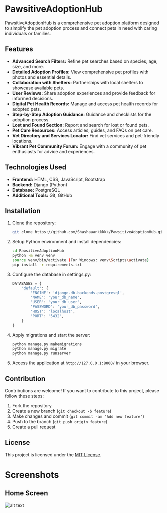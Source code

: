 # PawsitiveAdoptionHub

PawsitiveAdoptionHub is a comprehensive pet adoption platform designed to simplify the pet adoption process and connect pets in need with caring individuals or families.

## Features

- **Advanced Search Filters:** Refine pet searches based on species, age, size, and more.
- **Detailed Adoption Profiles:** View comprehensive pet profiles with photos and essential details.
- **Collaboration with Shelters:** Partnerships with local shelters to showcase available pets.
- **User Reviews:** Share adoption experiences and provide feedback for informed decisions.
- **Digital Pet Health Records:** Manage and access pet health records for adopted pets.
- **Step-by-Step Adoption Guidance:** Guidance and checklists for the adoption process.
- **Lost and Found Section:** Report and search for lost or found pets.
- **Pet Care Resources:** Access articles, guides, and FAQs on pet care.
- **Vet Directory and Services Locator:** Find vet services and pet-friendly locations.
- **Vibrant Pet Community Forum:** Engage with a community of pet enthusiasts for advice and experiences.

## Technologies Used

- **Frontend:** HTML, CSS, JavaScript, Bootstrap
- **Backend:** Django (Python)
- **Database:** PostgreSQL
- **Additional Tools:** Git, GitHub

## Installation

1. Clone the repository:

    ```bash
    git clone https://github.com/Shashaaankkkkk/PawsitiveAdoptionHub.git
    ```

2. Setup Python environment and install dependencies:

    ```bash
    cd PawsitiveAdoptionHub
    python -m venv venv
    source venv/bin/activate (For Windows: venv\Scripts\activate)
    pip install -r requirements.txt
    ```

3. Configure the database in settings.py:

    ```python
    DATABASES = {
        'default': {
            'ENGINE': 'django.db.backends.postgresql',
            'NAME': 'your_db_name',
            'USER': 'your_db_user',
            'PASSWORD': 'your_db_password',
            'HOST': 'localhost',
            'PORT': '5432',
        }
    }
    ```

4. Apply migrations and start the server:

    ```bash
    python manage.py makemigrations
    python manage.py migrate
    python manage.py runserver
    ```

5. Access the application at `http://127.0.0.1:8000/` in your browser.

## Contribution

Contributions are welcome! If you want to contribute to this project, please follow these steps:

1. Fork the repository
2. Create a new branch (`git checkout -b feature`)
3. Make changes and commit (`git commit -am 'Add new feature'`)
4. Push to the branch (`git push origin feature`)
5. Create a pull request

## License

This project is licensed under the [MIT License](LICENSE).



# Screenshots
## Home Screen
![alt text](https://github.com/shashaaankkkkk/PawsitiveAdoptionHub/blob/5790b3c60fc7f7430f740b0e9a52eee611b77a16/static/Screenshot%202023-11-19%20at%206.22.42%E2%80%AFAM.png)

